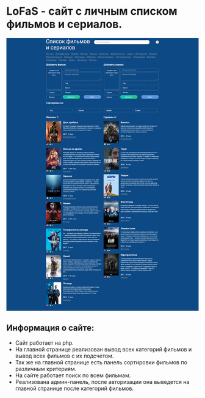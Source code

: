 <h1>LoFaS - сайт с личным списком фильмов и сериалов.</h1>
<img src="https://github.com/Kybbot/LoFaS/blob/master/screenshots/lofas.png?raw=true" alt="lofas">
<h2>Информация о сайте:</h2>
<ul>
	<li>Сайт работает на php.</li>
	<li>На главной странице реализован вывод всех категорий фильмов и вывод всех фильмов с их подсчетом.</li>
	<li>Так же на главной странице есть панель сортировки фильмов по различным критериям.</li>
	<li>На сайте работает поиск по всем фильмам.</li>
	<li>Реализована админ-панель, после авторизации она выведется на главной странице после категорий фильмов.</li>
</ul>
